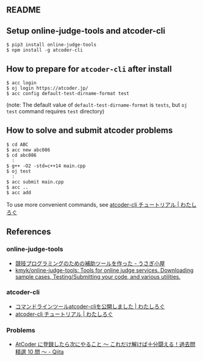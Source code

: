 README
---

## Setup online-judge-tools and atcoder-cli

```
$ pip3 install online-judge-tools
$ npm install -g atcoder-cli
```

## How to prepare for `atcoder-cli` after install

```
$ acc login
$ oj login https://atcoder.jp/
$ acc config default-test-dirname-format test
```

(note: The default value of `default-test-dirname-format` is `tests`, but `oj test` command requires `test` directory)

## How to solve and submit atcoder problems

```
$ cd ABC
$ acc new abc086
$ cd abc086
  :
$ g++ -O2 -std=c++14 main.cpp
$ oj test
  :
$ acc submit main.cpp
$ acc ..
$ acc add
```

To use more convenient commands, see [atcoder\-cli チュートリアル \| わたしろぐ](http://tatamo.81.la/blog/2018/12/07/atcoder-cli-tutorial/)


## References

### online-judge-tools
- [競技プログラミングのための補助ツールを作った \- うさぎ小屋](https://kimiyuki.net/blog/2017/01/19/pr-online-judge-tools/)
- [kmyk/online\-judge\-tools: Tools for online judge services\. Downloading sample cases, Testing/Submitting your code, and various utilities\.](https://github.com/kmyk/online-judge-tools)

### atcoder-cli
- [コマンドラインツールatcoder\-cliを公開しました \| わたしろぐ](http://tatamo.81.la/blog/2018/12/07/atcoder-cli/)
- [atcoder\-cli チュートリアル \| わたしろぐ](http://tatamo.81.la/blog/2018/12/07/atcoder-cli-tutorial/)

### Problems
- [AtCoder に登録したら次にやること ～ これだけ解けば十分闘える！過去問精選 10 問 ～ - Qiita](https://qiita.com/drken/items/fd4e5e3630d0f5859067)
